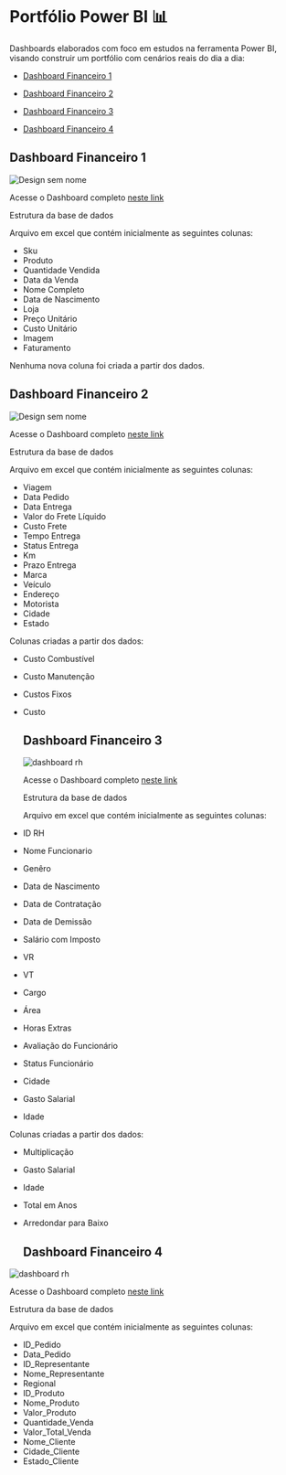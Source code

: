 # Portfólio Power BI 📊

Dashboards elaborados com foco em estudos na ferramenta Power BI, visando construir um portfólio com cenários reais do dia a dia:

- <a href="https://github.com/paulatadashi/projectspowerbi/tree/main/Dashboard%20Financeiro%201"/>Dashboard Financeiro 1</a>

- <a href="https://github.com/paulatadashi/projectspowerbi/tree/main/Dashboard%20Financeiro%202"/>Dashboard Financeiro 2</a>

- <a href="https://github.com/paulatadashi/projectspowerbi/tree/main/Dashboard%20Financeiro%203"/>Dashboard Financeiro 3</a>

- <a href="https://github.com/paulatadashi/projectspowerbi/tree/main/Dashboard%20Financeiro%204"/>Dashboard Financeiro 4</a>

<h2>Dashboard Financeiro 1</h2>

![Design sem nome](https://github.com/user-attachments/assets/2ef5293b-9134-4925-b187-b73293a649b2)

Acesse o Dashboard completo <a href="https://app.powerbi.com/view?r=eyJrIjoiMWM2ZjgyZDMtNDNkZS00ZmM5LThiYjQtOTE3ODkxYzRiNDU2IiwidCI6ImQ3OWUyMDUwLWUzODItNDg4NS1hZTIwLWI2Nzk1YjhkYmI4OCJ9"/> neste link</a>

Estrutura da base de dados

Arquivo em excel que contém inicialmente as seguintes colunas:

- Sku
- Produto
- Quantidade Vendida
- Data da Venda
- Nome Completo
- Data de Nascimento
- Loja
- Preço Unitário
- Custo Unitário
- Imagem
- Faturamento

 Nenhuma nova coluna foi criada a partir dos dados.

<h2>Dashboard Financeiro 2</h2>

![Design sem nome](https://github.com/user-attachments/assets/6284e08b-35ac-4be3-a1fa-c3e447546868)

 Acesse o Dashboard completo  <a href="https://app.powerbi.com/view?r=eyJrIjoiZWZiOTJkNWEtYWQ1ZS00NTZhLWE3YjMtYzUxMDgwZWQ3YTY3IiwidCI6ImQ3OWUyMDUwLWUzODItNDg4NS1hZTIwLWI2Nzk1YjhkYmI4OCJ9" frameborder="0" allowFullScreen="true"/> neste link</a>

Estrutura da base de dados

Arquivo em excel que contém inicialmente as seguintes colunas:

- Viagem
- Data Pedido 
- Data Entrega
- Valor do Frete Líquido 
- Custo Frete
- Tempo Entrega
- Status Entrega
- Km
- Prazo Entrega
- Marca
- Veículo 
- Endereço 
- Motorista
- Cidade
- Estado

Colunas criadas a partir dos dados:

- Custo Combustível
- Custo Manutenção
- Custos Fixos
- Custo

  <h2>Dashboard Financeiro 3</h2>

  ![dashboard rh](https://github.com/user-attachments/assets/db3549b2-0e4e-4adf-b0d7-a5bfda1b40bc)

  Acesse o Dashboard completo <a href="https://app.powerbi.com/view?r=eyJrIjoiMzhkYjc2NjgtODcyYS00YTlkLThlODktNjM3YTU4NDJlOWRiIiwidCI6ImQ3OWUyMDUwLWUzODItNDg4NS1hZTIwLWI2Nzk1YjhkYmI4OCJ9"/> neste link</a>

  Estrutura da base de dados
  
  Arquivo em excel que contém inicialmente as seguintes colunas:

- ID RH
- Nome Funcionario
- Genêro 
- Data de Nascimento
- Data de Contratação
- Data de Demissão
- Salário com Imposto
- VR
- VT
- Cargo
- Área 
- Horas Extras 
- Avaliação do Funcionário
- Status Funcionário
- Cidade
- Gasto Salarial 
- Idade

Colunas criadas a partir dos dados:

- Multiplicação
- Gasto Salarial 
- Idade
- Total em Anos
- Arredondar para Baixo

  <h2>Dashboard Financeiro 4</h2>

![dashboard rh](https://github.com/user-attachments/assets/1a6b06c4-5d78-47d4-9e51-c5ecd2ab62bf)

Acesse o Dashboard completo <a href="https://app.powerbi.com/view?r=eyJrIjoiOWY0NTFmNzgtMWY1ZS00NTY1LWFmM2MtZGYwM2ZhYzYyMTVmIiwidCI6ImQ3OWUyMDUwLWUzODItNDg4NS1hZTIwLWI2Nzk1YjhkYmI4OCJ9"/> neste link</a>

 Estrutura da base de dados
  
 Arquivo em excel que contém inicialmente as seguintes colunas:

- ID_Pedido
- Data_Pedido
- ID_Representante
- Nome_Representante
- Regional
- ID_Produto
- Nome_Produto
- Valor_Produto
- Quantidade_Venda
- Valor_Total_Venda
- Nome_Cliente
- Cidade_Cliente
- Estado_Cliente
